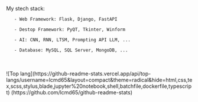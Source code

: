 <br>
  My stech stack:
    
       - Web Framework: Flask, Django, FastAPI
       
       - Destop Framework: PyQT, Tkinter, Winform
       
       - AI: CNN, RNN, LTSM, Prompting API LLM, ...
       
       - Database: MySQL, SQL Server, MongoDB, ...     
</br>
<br>
![Top lang](https://github-readme-stats.vercel.app/api/top-langs/username=lcmd65&layout=compact&theme=radical&hide=html,css,tex,scss,stylus,blade,jupyter%20notebook,shell,batchfile,dockerfile,typescript) (https://github.com/lcmd65/github-readme-stats)

</br>
